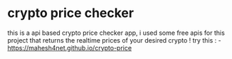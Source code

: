 # crypto price checker

this is a api based crypto price checker app, i used some free apis for this project that returns the realtime prices of your desired crypto !
try this : - https://mahesh4net.github.io/crypto-price
